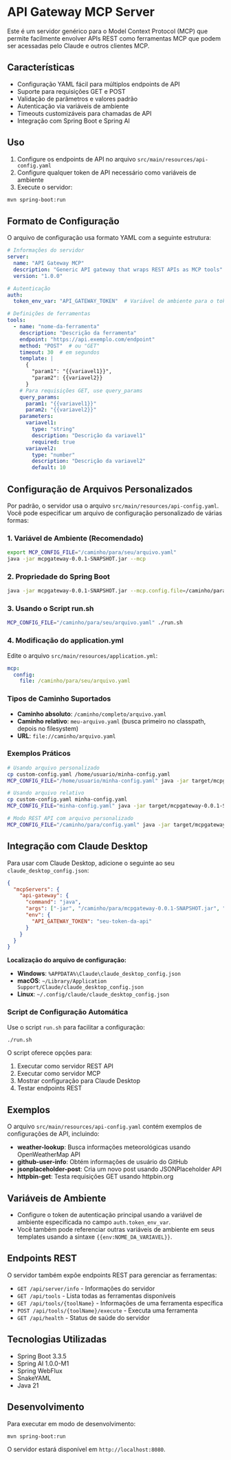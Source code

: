 # API Gateway MCP Server

Este é um servidor genérico para o Model Context Protocol (MCP) que permite facilmente envolver APIs REST como ferramentas MCP que podem ser acessadas pelo Claude e outros clientes MCP.

## Características

* Configuração YAML fácil para múltiplos endpoints de API
* Suporte para requisições GET e POST
* Validação de parâmetros e valores padrão
* Autenticação via variáveis de ambiente
* Timeouts customizáveis para chamadas de API
* Integração com Spring Boot e Spring AI

## Uso

1. Configure os endpoints de API no arquivo `src/main/resources/api-config.yaml`
2. Configure qualquer token de API necessário como variáveis de ambiente
3. Execute o servidor:

```bash
mvn spring-boot:run
```

## Formato de Configuração

O arquivo de configuração usa formato YAML com a seguinte estrutura:

```yaml
# Informações do servidor
server:
  name: "API Gateway MCP"
  description: "Generic API gateway that wraps REST APIs as MCP tools"
  version: "1.0.0"

# Autenticação
auth:
  token_env_var: "API_GATEWAY_TOKEN"  # Variável de ambiente para o token da API

# Definições de ferramentas
tools:
  - name: "nome-da-ferramenta"
    description: "Descrição da ferramenta"
    endpoint: "https://api.exemplo.com/endpoint"
    method: "POST"  # ou "GET"
    timeout: 30  # em segundos
    template: |
      {
        "param1": "{{variavel1}}",
        "param2": {{variavel2}}
      }
    # Para requisições GET, use query_params
    query_params:
      param1: "{{variavel1}}"
      param2: "{{variavel2}}"
    parameters:
      variavel1:
        type: "string"
        description: "Descrição da variavel1"
        required: true
      variavel2:
        type: "number"
        description: "Descrição da variavel2"
        default: 10
```

## Configuração de Arquivos Personalizados

Por padrão, o servidor usa o arquivo `src/main/resources/api-config.yaml`. Você pode especificar um arquivo de configuração personalizado de várias formas:

### 1. Variável de Ambiente (Recomendado)
```bash
export MCP_CONFIG_FILE="/caminho/para/seu/arquivo.yaml"
java -jar mcpgateway-0.0.1-SNAPSHOT.jar --mcp
```

### 2. Propriedade do Spring Boot
```bash
java -jar mcpgateway-0.0.1-SNAPSHOT.jar --mcp.config.file=/caminho/para/seu/arquivo.yaml
```

### 3. Usando o Script run.sh
```bash
MCP_CONFIG_FILE="/caminho/para/seu/arquivo.yaml" ./run.sh
```

### 4. Modificação do application.yml
Edite o arquivo `src/main/resources/application.yml`:
```yaml
mcp:
  config:
    file: /caminho/para/seu/arquivo.yaml
```

### Tipos de Caminho Suportados

- **Caminho absoluto**: `/caminho/completo/arquivo.yaml`
- **Caminho relativo**: `meu-arquivo.yaml` (busca primeiro no classpath, depois no filesystem)
- **URL**: `file://caminho/arquivo.yaml`

### Exemplos Práticos

```bash
# Usando arquivo personalizado
cp custom-config.yaml /home/usuario/minha-config.yaml
MCP_CONFIG_FILE="/home/usuario/minha-config.yaml" java -jar target/mcpgateway-0.0.1-SNAPSHOT.jar --mcp

# Usando arquivo relativo
cp custom-config.yaml minha-config.yaml
MCP_CONFIG_FILE="minha-config.yaml" java -jar target/mcpgateway-0.0.1-SNAPSHOT.jar --mcp

# Modo REST API com arquivo personalizado
MCP_CONFIG_FILE="/caminho/para/config.yaml" java -jar target/mcpgateway-0.0.1-SNAPSHOT.jar
```

## Integração com Claude Desktop

Para usar com Claude Desktop, adicione o seguinte ao seu `claude_desktop_config.json`:

```json
{
  "mcpServers": {
    "api-gateway": {
      "command": "java",
      "args": ["-jar", "/caminho/para/mcpgateway-0.0.1-SNAPSHOT.jar", "--mcp"],
      "env": {
        "API_GATEWAY_TOKEN": "seu-token-da-api"
      }
    }
  }
}
```

**Localização do arquivo de configuração:**
- **Windows**: `%APPDATA%\Claude\claude_desktop_config.json`
- **macOS**: `~/Library/Application Support/Claude/claude_desktop_config.json`
- **Linux**: `~/.config/claude/claude_desktop_config.json`

### Script de Configuração Automática

Use o script `run.sh` para facilitar a configuração:

```bash
./run.sh
```

O script oferece opções para:
1. Executar como servidor REST API
2. Executar como servidor MCP
3. Mostrar configuração para Claude Desktop
4. Testar endpoints REST

## Exemplos

O arquivo `src/main/resources/api-config.yaml` contém exemplos de configurações de API, incluindo:

- **weather-lookup**: Busca informações meteorológicas usando OpenWeatherMap API
- **github-user-info**: Obtém informações de usuário do GitHub
- **jsonplaceholder-post**: Cria um novo post usando JSONPlaceholder API
- **httpbin-get**: Testa requisições GET usando httpbin.org

## Variáveis de Ambiente

* Configure o token de autenticação principal usando a variável de ambiente especificada no campo `auth.token_env_var`.
* Você também pode referenciar outras variáveis de ambiente em seus templates usando a sintaxe `{{env:NOME_DA_VARIAVEL}}`.

## Endpoints REST

O servidor também expõe endpoints REST para gerenciar as ferramentas:

- `GET /api/server/info` - Informações do servidor
- `GET /api/tools` - Lista todas as ferramentas disponíveis
- `GET /api/tools/{toolName}` - Informações de uma ferramenta específica
- `POST /api/tools/{toolName}/execute` - Executa uma ferramenta
- `GET /api/health` - Status de saúde do servidor

## Tecnologias Utilizadas

- Spring Boot 3.3.5
- Spring AI 1.0.0-M1
- Spring WebFlux
- SnakeYAML
- Java 21

## Desenvolvimento

Para executar em modo de desenvolvimento:

```bash
mvn spring-boot:run
```

O servidor estará disponível em `http://localhost:8080`.
